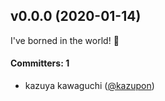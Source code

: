 ## v0.0.0 (2020-01-14)

I've borned in the world! :tada:

#### Committers: 1
- kazuya kawaguchi ([@kazupon](https://github.com/kazupon))

